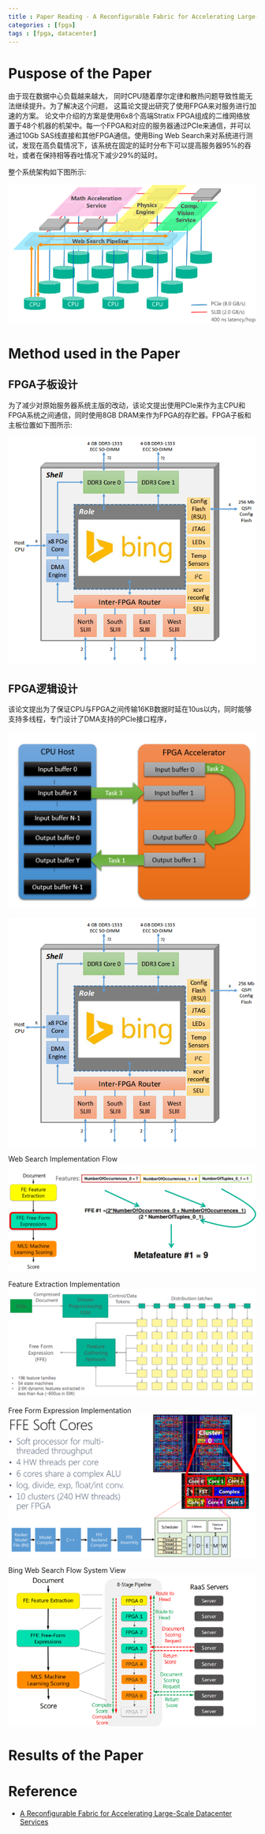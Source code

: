 ```yaml
---
title : Paper Reading - A Reconfigurable Fabric for Accelerating Large-Scale Datacenter Services
categories : [fpga]
tags : [fpga, datacenter]
---
```


# Puspose of the Paper

由于现在数据中心负载越来越大，
同时CPU随着摩尔定律和散热问题导致性能无法继续提升。为了解决这个问题，
这篇论文提出研究了使用FPGA来对服务进行加速的方案。
论文中介绍的方案是使用6x8个高端Stratix FPGA组成的二维网络放置于48个机器的机架中。每一个FPGA和对应的服务器通过PCIe来通信，并可以通过10Gb SAS线直接和其他FPGA通信。使用Bing Web Search来对系统进行测试，发现在高负载情况下，该系统在固定的延时分布下可以提高服务器95%的吞吐，或者在保持相等吞吐情况下减少29%的延时。

整个系统架构如下图所示:

![fpga overview](/assets/images/00_fpga_overview.png)


# Method used in the Paper

## FPGA子板设计

为了减少对原始服务器系统主版的改动，该论文提出使用PCIe来作为主CPU和FPGA系统之间通信，同时使用8GB
DRAM来作为FPGA的存贮器。FPGA子板和主板位置如下图所示:

![fpga arch](/assets/images/03_fpga_arch.png)

## FPGA逻辑设计

该论文提出为了保证CPU与FPGA之间传输16KB数据时延在10us以内，同时能够支持多线程，专门设计了DMA支持的PCIe接口程序，

![fpga cpu interface](/assets/images/07_fpga_cpu_int.png)

![fpga arch](/assets/images/03_fpga_arch.png)

Web Search Implementation Flow
![fpga web search](/assets/images/05_fpga_Web_Search.png)

Feature Extraction Implementation
![fpga fe](/assets/images/02_fpga_fe.png)

Free Form Expression Implementation
![fpga ffe](/assets/images/04_fpga_ffe.png)

Bing Web Search Flow System View
![fpga flow](/assets/images/01_fpga_flow.png)

# Results of the Paper

# Reference

* [A Reconfigurable Fabric for Accelerating Large-Scale Datacenter Services](https://www.microsoft.com/en-us/research/wp-content/uploads/2016/02/Catapult_ISCA_2014.pdf)
